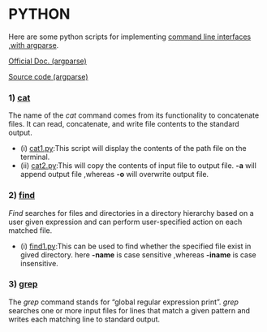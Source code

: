 # PYTHON

Here are some python scripts for implementing [command line interfaces ,with argparse](https://realpython.com/command-line-interfaces-python-argparse/). 

[Official Doc. (argparse)](https://docs.python.org/3/library/argparse.html)

[Source code (argparse)](https://github.com/python/cpython/blob/3.9/Lib/argparse.py)

### 1) [cat](https://linuxize.com/post/linux-cat-command/) 
The name of the _cat_ command comes from its functionality to concatenate files. It can read, concatenate, and write file contents to the standard output.
* (i) [cat1.py](https://github.com/sandeepb20/6w6l_project/blob/main/python/cat1.py):This script will display the contents of the path file on the terminal.
* (ii) [cat2.py](https://github.com/sandeepb20/6w6l_project/blob/main/python/cat2.py):This will copy the contents of input file to output file. **-a** will append output file ,whereas **-o** will overwrite output file.
    
### 2) [find](https://linuxize.com/post/how-to-find-files-in-linux-using-the-command-line/) 
_Find_ searches for files and directories in a directory hierarchy based on a user given expression and can perform user-specified action on each matched file.
* (i) [find1.py](https://github.com/sandeepb20/6w6l_project/blob/main/python/cat1.py):This can be used to find whether the specified file exist in gived directory. here **-name** is case sensitive ,whereas **-iname** is case insensitive.

### 3) [grep](https://linuxize.com/post/how-to-use-grep-command-to-search-files-in-linux/)
The _grep_ command stands for “global regular expression print”.
_grep_ searches one or more input files for lines that match a given pattern and writes each matching line to standard output.
